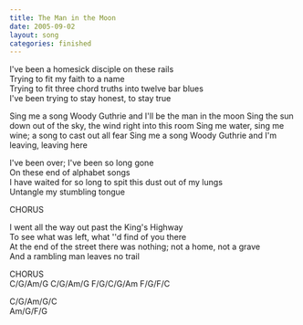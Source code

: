 ```yaml
---
title: The Man in the Moon
date: 2005-09-02
layout: song
categories: finished
---
```

I've been a homesick disciple on these rails  
Trying to fit my faith to a name  
Trying to fit three chord truths into twelve bar blues  
I've been trying to stay honest, to stay true

<div class="chorus">Sing me a song Woody Guthrie and I'll be the man in the moon  
Sing the sun down out of the sky, the wind right into this room  
Sing me water, sing me wine; a song to cast out all fear  
Sing me a song Woody Guthrie and I'm leaving, leaving here</div>

I've been over; I've been so long gone  
On these end of alphabet songs  
I have waited for so long to spit this dust out of my lungs  
Untangle my stumbling tongue

<div class="chorus">CHORUS</div>

I went all the way out past the King's Highway  
To see what was left, what ''d find of you there  
At the end of the street there was nothing; not a home, not a grave  
And a rambling man leaves no trail

<div class="chorus">CHORUS</div>

<div class="chords">
C/G/Am/G  
C/G/Am/G  
F/G/C/G/Am  
F/G/F/C  

C/G/Am/G/C  
Am/G/F/G</div>
